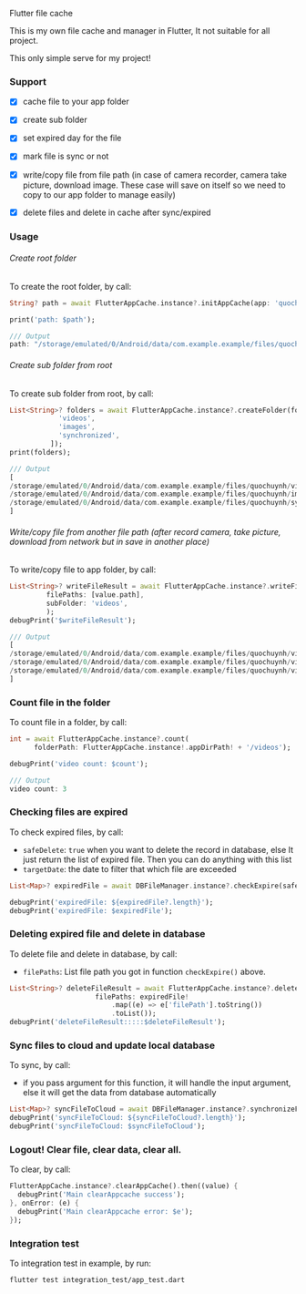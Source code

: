 Flutter file cache

This is my own file cache and manager in Flutter, It not suitable for all project.

This only simple serve for my project!

### Support
- [X] cache file to your app folder
- [X] create sub folder
- [X] set expired day for the file
- [x] mark file is sync or not
- [X] write/copy file from file path (in case of camera recorder, camera take picture, download image. These case will save on itself so we need to copy to our app folder to manage easily)
- [X] delete files and delete in cache after sync/expired


### Usage
###### Create root folder
To create the root folder, by call:
```dart
String? path = await FlutterAppCache.instance?.initAppCache(app: 'quochuynh');

print('path: $path');

/// Output
path: "/storage/emulated/0/Android/data/com.example.example/files/quochuynh/"
```

###### Create sub folder from root
To create sub folder from root, by call:
```dart
List<String>? folders = await FlutterAppCache.instance?.createFolder(folders: [
            'videos',
            'images',
            'synchronized',
          ]);
print(folders);

/// Output
[
/storage/emulated/0/Android/data/com.example.example/files/quochuynh/videos/,
/storage/emulated/0/Android/data/com.example.example/files/quochuynh/images/,
/storage/emulated/0/Android/data/com.example.example/files/quochuynh/synchronized,
]
```

###### Write/copy file from another file path (after record camera, take picture, download from network but in save in another place)
To write/copy file to app folder, by call:
```dart
List<String>? writeFileResult = await FlutterAppCache.instance?.writeFile(
         filePaths: [value.path],
         subFolder: 'videos',
         );
debugPrint('$writeFileResult');

/// Output
[
/storage/emulated/0/Android/data/com.example.example/files/quochuynh/videos/REC8499496126340864983.mp4,
/storage/emulated/0/Android/data/com.example.example/files/quochuynh/videos/REC8152775761166081192.mp4,
/storage/emulated/0/Android/data/com.example.example/files/quochuynh/videos/REC8755270808040118239.mp4,
]
```

### Count file in the folder
To count file in a folder, by call:
```dart
int = await FlutterAppCache.instance?.count(
      folderPath: FlutterAppCache.instance!.appDirPath! + '/videos');

debugPrint('video count: $count');

/// Output
video count: 3
```


### Checking files are expired
To check expired files, by call:
- `safeDelete`: `true` when you want to delete the record in database, else It just return the list of expired file. Then you can do anything with this list
- `targetDate`: the date to filter that which file are exceeded

```dart
List<Map>? expiredFile = await DBFileManager.instance?.checkExpire(safeDelete: true);

debugPrint('expiredFile: ${expiredFile?.length}');
debugPrint('expiredFile: $expiredFile');
```

### Deleting expired file and delete in database
To delete file and delete in database, by call:
- `filePaths`: List file path you got in function `checkExpire()` above.
```dart
List<String>? deleteFileResult = await FlutterAppCache.instance?.deleteFile(
                     filePaths: expiredFile!
                         .map((e) => e['filePath'].toString())
                         .toList());
debugPrint('deleteFileResult:::::$deleteFileResult');
```

### Sync files to cloud and update local database
To sync, by call:
- if you pass argument for this function, it will handle the input argument, else it will get the data from database automatically
```dart
List<Map>? syncFileToCloud = await DBFileManager.instance?.synchronizeFile();
debugPrint('syncFileToCloud: ${syncFileToCloud?.length}');
debugPrint('syncFileToCloud: $syncFileToCloud');
```

### Logout! Clear file, clear data, clear all.
To clear, by call:
```dart
FlutterAppCache.instance?.clearAppCache().then((value) {
  debugPrint('Main clearAppcache success');
}, onError: (e) {
  debugPrint('Main clearAppcache error: $e');
});
```


### Integration test
To integration test in example, by run:
```
flutter test integration_test/app_test.dart
```